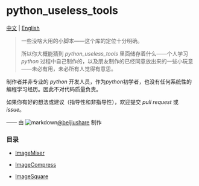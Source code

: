 # python_useless_tools

[中文](README_zh.md) | [English](README.md)

> 一些没啥大用的小脚本——这个库的定位十分明确。
>
> 所以你大概能猜到 _python_useless_tools_ 里面储存着什么——个人学习 _python_ 过程中自己制作的，以及朋友制作的已经同意放出来的一些小玩意——未必有用，未必所有人觉得有意思。

制作者并非专业的 _python_ 开发人员，作为*python*初学者，也没有任何系统性的编程学习经历。因此不对代码质量负责。

如果你有好的想法或建议（指导性和非指导性），欢迎提交 _pull request_ 或 _issue_。

—— 由 ![markdown](https://i0.hdslb.com/bfs/emote/8e7f71cda83ce407b0684702983399f8ed982f17.png@40w_40h.avif)[@beijiushare](https://github.com/beijiushare) 制作

### 目录

- [ImageMixer](https://github.com/beijiushare/python_useless_tools/tree/main/ImageMixer)

- [ImageCompress](https://github.com/beijiushare/python_useless_tools/tree/main/ImageCompress)

- [ImageSquare](https://github.com/beijiushare/python_useless_tools/tree/main/ImageSquare)

